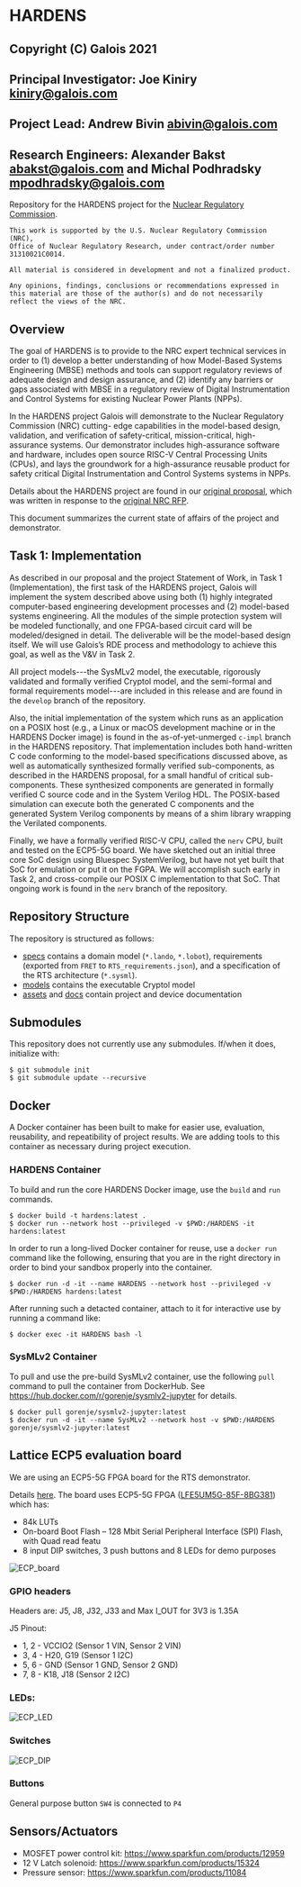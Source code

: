# HARDENS

## Copyright (C) Galois 2021
## Principal Investigator: Joe Kiniry <kiniry@galois.com>
## Project Lead: Andrew Bivin <abivin@galois.com>
## Research Engineers: Alexander Bakst <abakst@galois.com> and Michal Podhradsky <mpodhradsky@galois.com>

Repository for the HARDENS project for the [Nuclear Regulatory Commission](https://www.nrc.gov/about-nrc.html).

```
This work is supported by the U.S. Nuclear Regulatory Commission (NRC), 
Office of Nuclear Regulatory Research, under contract/order number 31310021C0014.

All material is considered in development and not a finalized product. 

Any opinions, findings, conclusions or recommendations expressed in
this material are those of the author(s) and do not necessarily
reflect the views of the NRC.
```

## Overview

The goal of HARDENS is to provide to the NRC expert technical services
in order to (1) develop a better understanding of how Model-Based
Systems Engineering (MBSE) methods and tools can support regulatory
reviews of adequate design and design assurance, and (2) identify any
barriers or gaps associated with MBSE in a regulatory review of
Digital Instrumentation and Control Systems for existing Nuclear Power
Plants (NPPs).

In the HARDENS project Galois will demonstrate to the Nuclear
Regulatory Commission (NRC) cutting- edge capabilities in the
model-based design, validation, and verification of safety-critical,
mission-critical, high-assurance systems. Our demonstrator includes
high-assurance software and hardware, includes open source RISC-V
Central Processing Units (CPUs), and lays the groundwork for a
high-assurance reusable product for safety critical Digital
Instrumentation and Control Systems systems in NPPs.

Details about the HARDENS project are found in our 
[original proposal](docs/HARDENS.pdf), which was written in response 
to the [original NRC RFP](docs/RFP.pdf).

This document summarizes the current state of affairs of the project
and demonstrator.

## Task 1: Implementation

As described in our proposal and the project Statement of Work, in
Task 1 (Implementation), the first task of the HARDENS project, Galois
will implement the system described above using both (1) highly
integrated computer-based engineering development processes and (2)
model-based systems engineering.  All the modules of the simple
protection system will be modeled functionally, and one FPGA-based
circuit card will be modeled/designed in detail. The deliverable will
be the model-based design itself. We will use Galois’s RDE process and
methodology to achieve this goal, as well as the V&V in Task 2.

All project models---the SysMLv2 model, the executable, rigorously
validated and formally verified Cryptol model, and the semi-formal and
formal requirements model---are included in this release and are found
in the `develop` branch of the repository.

Also, the initial implementation of the system which runs as an
application on a POSIX host (e.g., a Linux or macOS development
machine or in the HARDENS Docker image) is found in the
as-of-yet-unmerged `c-impl` branch in the HARDENS repository.  That
implementation includes both hand-written C code conforming to the
model-based specifications discussed above, as well as automatically
synthesized formally verified sub-components, as described in the
HARDENS proposal, for a small handful of critical sub-components.
These synthesized components are generated in formally verified C
source code and in the System Verilog HDL. The POSIX-based simulation 
can execute both the generated C components and the generated System Verilog
components by means of a shim library wrapping the Verilated components.

Finally, we have a formally verified RISC-V CPU, called the `nerv`
CPU, built and tested on the ECP5-5G board.  We have sketched out
an initial three core SoC design using Bluespec SystemVerilog, but
have not yet built that SoC for emulation or put it on the FGPA.  We
will accomplish such early in Task 2, and cross-compile our POSIX C
implementation to that SoC.  That ongoing work is found in the `nerv`
branch of the repository.

## Repository Structure

The repository is structured as follows:

- [specs](./specs) contains a domain model (`*.lando`, `*.lobot`), requirements
  (exported from `FRET` to `RTS_requirements.json`), and a specification of the RTS architecture
  (`*.sysml`).
- [models](./models) contains the executable Cryptol model
- [assets](./assets) and [docs](./docs) contain project and device documentation

## Submodules

This repository does not currently use any submodules.  If/when it
does, initialize with:

```
$ git submodule init
$ git submodule update --recursive
```

## Docker

A Docker container has been built to make for easier use, evaluation,
reusability, and repeatibility of project results.  We are adding
tools to this container as necessary during project execution.

### HARDENS Container

To build and run the core HARDENS Docker image, use the `build` and
`run` commands.

```
$ docker build -t hardens:latest .
$ docker run --network host --privileged -v $PWD:/HARDENS -it hardens:latest
```

In order to run a long-lived Docker container for reuse, use a `docker
run` command like the following, ensuring that you are in the right
directory in order to bind your sandbox properly into the container.

```
$ docker run -d -it --name HARDENS --network host --privileged -v $PWD:/HARDENS hardens:latest
```

After running such a detacted container, attach to it for interactive
use by running a command like:
```
$ docker exec -it HARDENS bash -l
```

### SysMLv2 Container

To pull and use the pre-build SysMLv2 container, use the following
`pull` command to pull the container from DockerHub.  See
https://hub.docker.com/r/gorenje/sysmlv2-jupyter for details.

```
$ docker pull gorenje/sysmlv2-jupyter:latest
$ docker run -d -it --name SysMLv2 --network host -v $PWD:/HARDENS gorenje/sysmlv2-jupyter:latest
```

## Lattice ECP5 evaluation board

We are using an ECP5-5G FPGA board for the RTS demonstrator.

Details [here](https://www.latticesemi.com/products/developmentboardsandkits/ecp5evaluationboard#_C694C444BC684AD48A3ED64C227B6455). The board uses ECP5-5G FPGA ([LFE5UM5G-85F-8BG381](https://www.latticesemi.com/en/Products/FPGAandCPLD/ECP5)) which has:

- 84k LUTs
- On-board Boot Flash – 128 Mbit Serial Peripheral Interface (SPI) Flash, with Quad read featu
- 8 input DIP switches, 3 push buttons and 8 LEDs for demo purposes

![ECP_board](assets/ecp5_top.png)

### GPIO headers

Headers are: J5, J8, J32, J33 and Max I_OUT for 3V3 is 1.35A

J5 Pinout:

* 1, 2 - VCCIO2 (Sensor 1 VIN, Sensor 2 VIN)
* 3, 4 - H20, G19 (Sensor 1 I2C)
* 5, 6 - GND (Sensor 1 GND, Sensor 2 GND)
* 7, 8 - K18, J18 (Sensor 2 I2C)

### LEDs:

![ECP_LED](assets/ecp5_leds.png)

### Switches

![ECP_DIP](assets/ecp5_dip.png)

### Buttons

General purpose button `SW4` is connected to `P4`

## Sensors/Actuators

* MOSFET power control kit: https://www.sparkfun.com/products/12959
* 12 V Latch solenoid: https://www.sparkfun.com/products/15324
* Pressure sensor: https://www.sparkfun.com/products/11084
